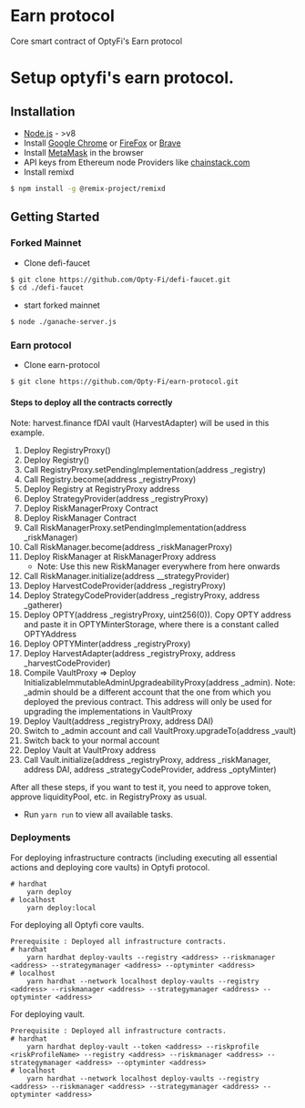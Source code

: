 # Earn protocol

Core smart contract of OptyFi's Earn protocol

# Setup optyfi's earn protocol.

## Installation

- <a href="https://nodejs.org/en/" target="_blank">Node.js</a> - >v8
- Install <a href="https://www.google.ca/chrome/" target="_blank">Google Chrome</a> or <a href="https://www.google.ca/chrome/" target="_blank">FireFox</a> or <a href="https://www.mozilla.org/en-CA/firefox/" target="_blank">Brave</a>
- Install <a href="https://brave.com/" target="_blank">MetaMask</a> in the browser
- API keys from Ethereum node Providers like <a href="https://chainstack.com" target="_blank">chainstack.com</a>
- Install remixd

```bash
$ npm install -g @remix-project/remixd
```

## Getting Started

### Forked Mainnet

- Clone defi-faucet

```bash
$ git clone https://github.com/Opty-Fi/defi-faucet.git
$ cd ./defi-faucet
```

- start forked mainnet

```bash
$ node ./ganache-server.js
```

### Earn protocol

- Clone earn-protocol

```bash
$ git clone https://github.com/Opty-Fi/earn-protocol.git
```

#### Steps to deploy all the contracts correctly

Note: harvest.finance fDAI vault (HarvestAdapter) will be used in this example.

1. Deploy RegistryProxy()
2. Deploy Registry()
3. Call RegistryProxy.setPendingImplementation(address \_registry)
4. Call Registry.become(address \_registryProxy)
5. Deploy Registry at RegistryProxy address
6. Deploy StrategyProvider(address \_registryProxy)
7. Deploy RiskManagerProxy Contract
8. Deploy RiskManager Contract
9. Call RiskManagerProxy.setPendingImplementation(address \_riskManager)
10. Call RiskManager.become(address \_riskManagerProxy)
11. Deploy RiskManager at RiskManagerProxy address
    - Note: Use this new RiskManager everywhere from here onwards
12. Call RiskManager.initialize(address \_\_strategyProvider)
13. Deploy HarvestCodeProvider(address \_registryProxy)
14. Deploy StrategyCodeProvider(address \_registryProxy, address \_gatherer)
15. Deploy OPTY(address \_registryProxy, uint256(0)). Copy OPTY address and paste it in OPTYMinterStorage, where there is a constant called OPTYAddress
16. Deploy OPTYMinter(address \_registryProxy)
17. Deploy HarvestAdapter(address \_registryProxy, address \_harvestCodeProvider)
18. Compile VaultProxy => Deploy InitializableImmutableAdminUpgradeabilityProxy(address \_admin). Note: \_admin should be a different account that the one from which you deployed the previous contract. This address will only be used for upgrading the implementations in VaultProxy
19. Deploy Vault(address \_registryProxy, address DAI)
20. Switch to \_admin account and call VaultProxy.upgradeTo(address \_vault)
21. Switch back to your normal account
22. Deploy Vault at VaultProxy address
23. Call Vault.initialize(address \_registryProxy, address \_riskManager, address DAI, address \_strategyCodeProvider, address \_optyMinter)

After all these steps, if you want to test it, you need to approve token, approve liquidityPool, etc. in RegistryProxy as usual.

- Run `yarn run` to view all available tasks.

### Deployments

For deploying infrastructure contracts (including executing all essential actions and deploying core vaults) in Optyfi protocol.

```
# hardhat
    yarn deploy
# localhost
    yarn deploy:local
```

For deploying all Optyfi core vaults.

```
Prerequisite : Deployed all infrastructure contracts.
# hardhat
    yarn hardhat deploy-vaults --registry <address> --riskmanager <address> --strategymanager <address> --optyminter <address>
# localhost
    yarn hardhat --network localhost deploy-vaults --registry <address> --riskmanager <address> --strategymanager <address> --optyminter <address>
```

For deploying vault.

```
Prerequisite : Deployed all infrastructure contracts.
# hardhat
    yarn hardhat deploy-vault --token <address> --riskprofile <riskProfileName> --registry <address> --riskmanager <address> --strategymanager <address> --optyminter <address>
# localhost
    yarn hardhat --network localhost deploy-vaults --registry <address> --riskmanager <address> --strategymanager <address> --optyminter <address>
```
